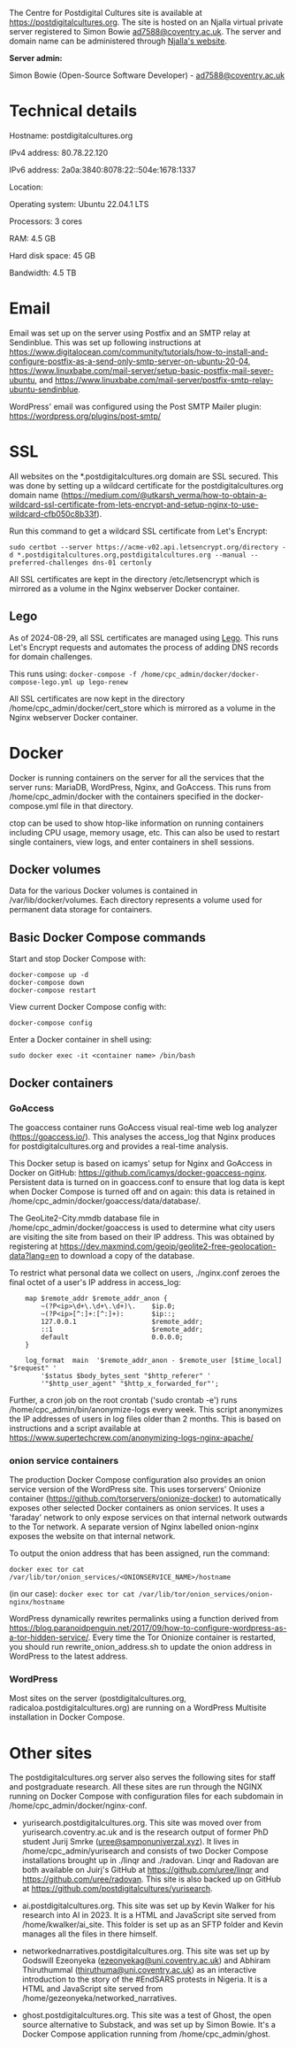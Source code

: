 The Centre for Postdigital Cultures site is available at https://postdigitalcultures.org. The site is hosted on an Njalla virtual private server registered to Simon Bowie <ad7588@coventry.ac.uk>. The server and domain name can be administered through [Njalla's website](https://njal.la/).

**Server admin:**

Simon Bowie (Open-Source Software Developer) - ad7588@coventry.ac.uk

# Technical details

Hostname: postdigitalcultures.org

IPv4 address: 80.78.22.120

IPv6 address: 2a0a:3840:8078:22::504e:1678:1337

Location:

Operating system: Ubuntu 22.04.1 LTS

Processors: 3 cores

RAM: 4.5 GB

Hard disk space: 45 GB

Bandwidth: 4.5 TB

# Email

Email was set up on the server using Postfix and an SMTP relay at Sendinblue. This was set up following instructions at https://www.digitalocean.com/community/tutorials/how-to-install-and-configure-postfix-as-a-send-only-smtp-server-on-ubuntu-20-04, https://www.linuxbabe.com/mail-server/setup-basic-postfix-mail-sever-ubuntu, and https://www.linuxbabe.com/mail-server/postfix-smtp-relay-ubuntu-sendinblue. 

WordPress' email was configured using the Post SMTP Mailer plugin: https://wordpress.org/plugins/post-smtp/

# SSL

All websites on the *.postdigitalcultures.org domain are SSL secured. This was done by setting up a wildcard certificate for the postdigitalcultures.org domain name (https://medium.com/@utkarsh_verma/how-to-obtain-a-wildcard-ssl-certificate-from-lets-encrypt-and-setup-nginx-to-use-wildcard-cfb050c8b33f).

Run this command to get a wildcard SSL certificate from Let's Encrypt:

`sudo certbot --server https://acme-v02.api.letsencrypt.org/directory -d *.postdigitalcultures.org,postdigitalcultures.org --manual --preferred-challenges dns-01 certonly`

All SSL certificates are kept in the directory /etc/letsencrypt which is mirrored as a volume in the Nginx webserver Docker container.

## Lego

As of 2024-08-29, all SSL certificates are managed using [Lego](https://go-acme.github.io/lego/). This runs Let's Encrypt requests and automates the process of adding DNS records for domain challenges. 

This runs using:
`docker-compose -f /home/cpc_admin/docker/docker-compose-lego.yml up lego-renew`

All SSL certificates are now kept in the directory /home/cpc_admin/docker/cert_store which is mirrored as a volume in the Nginx webserver Docker container.

# Docker

Docker is running containers on the server for all the services that the server runs: MariaDB, WordPress, Nginx, and GoAccess. This runs from /home/cpc_admin/docker with the containers specified in the docker-compose.yml file in that directory.

ctop can be used to show htop-like information on running containers including CPU usage, memory usage, etc. This can also be used to restart single containers, view logs, and enter containers in shell sessions.

## Docker volumes

Data for the various Docker volumes is contained in /var/lib/docker/volumes. Each directory represents a volume used for permanent data storage for containers.

## Basic Docker Compose commands

Start and stop Docker Compose with:

```
docker-compose up -d
docker-compose down
docker-compose restart
```

View current Docker Compose config with:

```
docker-compose config
```

Enter a Docker container in shell using:

```
sudo docker exec -it <container name> /bin/bash
```

## Docker containers

### GoAccess

The goaccess container runs GoAccess visual real-time web log analyzer (<https://goaccess.io/>). This analyses the access_log that Nginx produces for postdigitalcultures.org and provides a real-time analysis.

This Docker setup is based on icamys' setup for Nginx and GoAccess in Docker on GitHub: <https://github.com/icamys/docker-goaccess-nginx>. Persistent data is turned on in goaccess.conf to ensure that log data is kept when Docker Compose is turned off and on again: this data is retained in /home/cpc_admin/docker/goaccess/data/database/.

The GeoLite2-City.mmdb database file in /home/cpc_admin/docker/goaccess is used to determine what city users are visiting the site from based on their IP address. This was obtained by registering at <https://dev.maxmind.com/geoip/geolite2-free-geolocation-data?lang=en> to download a copy of the database.

To restrict what personal data we collect on users, ./nginx.conf zeroes the final octet of a user's IP address in access_log:

```
    map $remote_addr $remote_addr_anon {
        ~(?P<ip>\d+\.\d+\.\d+)\.    $ip.0;
        ~(?P<ip>[^:]+:[^:]+):       $ip::;
        127.0.0.1                   $remote_addr;
        ::1                         $remote_addr;
        default                     0.0.0.0;
    }

    log_format  main  '$remote_addr_anon - $remote_user [$time_local] "$request" '
        '$status $body_bytes_sent "$http_referer" '
        '"$http_user_agent" "$http_x_forwarded_for"';
```

Further, a cron job on the root crontab ('sudo crontab -e') runs /home/cpc_admin/bin/anonymize-logs every week. This script anonymizes the IP addresses of users in log files older than 2 months. This is based on instructions and a script available at <https://www.supertechcrew.com/anonymizing-logs-nginx-apache/>

### onion service containers

The production Docker Compose configuration also provides an onion service version of the WordPress site. This uses torservers' Onionize container (https://github.com/torservers/onionize-docker) to automatically exposes other selected Docker containers as onion services. It uses a 'faraday' network to only expose services on that internal network outwards to the Tor network. A separate version of Nginx labelled onion-nginx exposes the website on that internal network.

To output the onion address that has been assigned, run the command:

`docker exec tor cat /var/lib/tor/onion_services/<ONIONSERVICE_NAME>/hostname`

(in our case): `docker exec tor cat /var/lib/tor/onion_services/onion-nginx/hostname`

WordPress dynamically rewrites permalinks using a function derived from https://blog.paranoidpenguin.net/2017/09/how-to-configure-wordpress-as-a-tor-hidden-service/. Every time the Tor Onionize container is restarted, you should run rewrite_onion_address.sh to update the onion address in WordPress to the latest address.

### WordPress

Most sites on the server (postdigitalcultures.org, radicaloa.postdigitalcultures.org) are running on a WordPress Multisite installation in Docker Compose.

# Other sites

The postdigitalcultures.org server also serves the following sites for staff and postgraduate research. All these sites are run through the NGINX running on Docker Compose with configuration files for each subdomain in /home/cpc_admin/docker/nginx-conf.

- yurisearch.postdigitalcultures.org. This site was moved over from yurisearch.coventry.ac.uk and is the research output of former PhD student Jurij Smrke (uree@samponuniverzal.xyz). It lives in /home/cpc_admin/yurisearch and consists of two Docker Compose installations brought up in ./linqr and ./radovan. Linqr and Radovan are both available on Juirj's GitHub at https://github.com/uree/linqr and https://github.com/uree/radovan. This site is also backed up on GitHub at https://github.com/postdigitalcultures/yurisearch.

- ai.postdigitalcultures.org. This site was set up by Kevin Walker for his research into AI in 2023. It is a HTML and JavaScript site served from /home/kwalker/ai_site. This folder is set up as an SFTP folder and Kevin manages all the files in there himself. 

- networkednarratives.postdigitalcultures.org. This site was set up by Godswill Ezeonyeka (ezeonyekag@uni.coventry.ac.uk) and Abhiram Thiruthummal (thiruthuma@uni.coventry.ac.uk) as an interactive introduction to the story of the #EndSARS protests in Nigeria. It is a HTML and JavaScript site served from /home/gezeonyeka/networked_narratives.

- ghost.postdigitalcultures.org. This site was a test of Ghost, the open source alternative to Substack, and was set up by Simon Bowie. It's a Docker Compose application running from /home/cpc_admin/ghost. 

